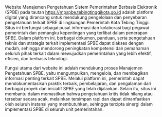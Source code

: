 


Website Manajemen Pengetahuan Sistem Pemerintahan Berbasis Elektronik (SPBE) pada tautan https://mpspbe.tebingtinggikota.go.id adalah platform digital yang dirancang untuk mendukung pengelolaan dan penyebaran pengetahuan terkait SPBE di lingkungan Pemerintah Kota Tebing Tinggi. Situs ini berfungsi sebagai pusat informasi dan kolaborasi bagi pegawai pemerintah dan pemangku kepentingan yang terlibat dalam penerapan SPBE. Dalam platform ini, berbagai dokumen, panduan, serta pengetahuan teknis dan strategis terkait implementasi SPBE dapat diakses dengan mudah, sehingga mendorong peningkatan kompetensi dan pemahaman seluruh pihak terkait dalam mewujudkan pemerintahan yang lebih efektif, efisien, dan berbasis teknologi.

Fungsi utama dari website ini adalah mendukung proses Manajemen Pengetahuan SPBE, yaitu mengumpulkan, mengelola, dan membagikan informasi penting terkait SPBE. Melalui platform ini, pemerintah dapat mendokumentasikan praktik terbaik, pembelajaran, dan pengalaman dari berbagai proyek dan inisiatif SPBE yang telah dijalankan. Selain itu, situs ini membantu dalam memastikan bahwa pengetahuan kritis tidak hilang atau tersebar secara acak, melainkan tersimpan rapi dan dapat dimanfaatkan oleh seluruh instansi yang membutuhkan, sehingga tercipta sinergi dalam implementasi SPBE di seluruh unit pemerintahan.
